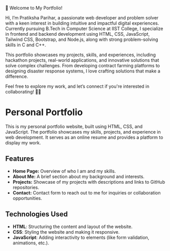 🚀 Welcome to My Portfolio!

Hi, I’m Pratiksha Parihar, a passionate web developer and problem solver with a keen interest in building intuitive and impactful digital experiences. Currently pursuing B.Tech in Computer Science at IIST College, I specialize in frontend and backend development using HTML, CSS, JavaScript, Tailwind CSS, Bootstrap, and Node.js, along with strong problem-solving skills in C and C++.

This portfolio showcases my projects, skills, and experiences, including hackathon projects, real-world applications, and innovative solutions that solve complex challenges. From developing contract farming platforms to designing disaster response systems, I love crafting solutions that make a difference.

Feel free to explore my work, and let’s connect if you're interested in collaborating! 🚀✨

# Personal Portfolio

This is my personal portfolio website, built using HTML, CSS, and JavaScript. The portfolio showcases my skills, projects, and experience in web development. It serves as an online resume and provides a platform to display my work.

## Features
- **Home Page:** Overview of who I am and my skills.
- **About Me:** A brief section about my background and interests.
- **Projects:** Showcase of my projects with descriptions and links to GitHub repositories.
- **Contact:** Contact form to reach out to me for inquiries or collaboration opportunities.

## Technologies Used
- **HTML**: Structuring the content and layout of the website.
- **CSS**: Styling the website and making it responsive.
- **JavaScript**: Adding interactivity to elements (like form validation, animations, etc.).
